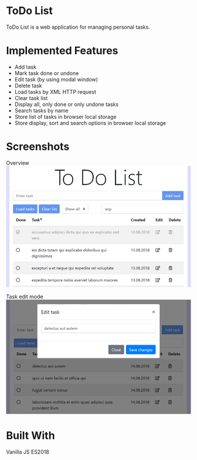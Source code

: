 # ToDo List
ToDo List is a web application for managing personal tasks.

# Implemented Features
* Add task
* Mark task done or undone
* Edit task (by using modal window)
* Delete task
* Load tasks by XML HTTP request
* Clear task list
* Display all, only done or only undone tasks
* Search tasks by name
* Store list of tasks in browser local storage
* Store display, sort and search options in browser local storage

# Screenshots
Overview
![](docs/Todolist.PNG)

Task edit mode
![](docs/Todolist_edit.PNG)

# Built With
Vanilla JS ES2018